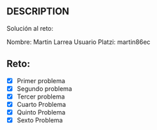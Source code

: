 ## DESCRIPTION

Solución al reto:

Nombre: Martin Larrea
Usuario Platzi: martin86ec

## Reto:

- [x] Primer problema
- [x] Segundo problema
- [x] Tercer problema
- [x] Cuarto Problema
- [x] Quinto Problema
- [x] Sexto Problema
